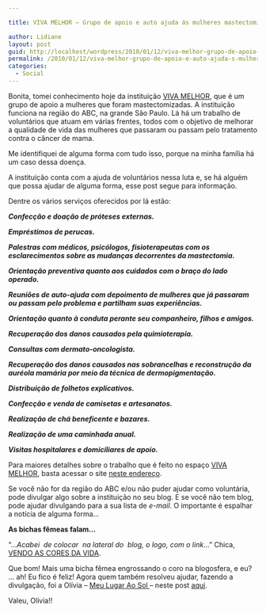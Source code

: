 ```yaml
---

title: VIVA MELHOR – Grupo de apoio e auto ajuda ás mulheres mastectomizadas

author: Lidiane
layout: post
guid: http://localhost/wordpress/2010/01/12/viva-melhor-grupo-de-apoio-e-auto-ajuda-s-mulheres-mastectomizadas/
permalink: /2010/01/12/viva-melhor-grupo-de-apoio-e-auto-ajuda-s-mulheres-mastectomizadas/
categories:
  - Social
---
```

Bonita, tomei conhecimento hoje da instituição <a href="http://grupovivamelhor.org.br/?pg=home" target="_blank">VIVA MELHOR</a>, que é um grupo de apoio a mulheres que foram mastectomizadas. A instituição funciona na região do ABC, na grande São Paulo. Lá há um trabalho de voluntários que atuam em várias frentes, todos com o objetivo de melhorar a qualidade de vida das mulheres que passaram ou passam pelo tratamento contra o câncer de mama.

<!--more-->

Me identifiquei de alguma forma com tudo isso, porque na minha família há um caso dessa doença.

A instituição conta com a ajuda de voluntários nessa luta e, se há alguém que possa ajudar de alguma forma, esse post segue para informação.

Dentre os vários serviços oferecidos por lá estão:

_**Confecção e doação de próteses externas.**_

_**Empréstimos de perucas.**_

_**Palestras com médicos, psicólogos, fisioterapeutas com os esclarecimentos sobre as mudanças decorrentes da mastectomia.**_

_**Orientação preventiva quanto aos cuidados com o braço do lado operado.**_

_**Reuniões de auto-ajuda com depoimento de mulheres que já passaram ou passam pelo problema e partilham suas experiências.**_

_**Orientação quanto à conduta perante seu companheiro, filhos e amigos.**_

_**Recuperação dos danos causados pela quimioterapia.**_

_**Consultas com dermato-oncologista.**_

_**Recuperação dos danos causados nas sobrancelhas e reconstrução da auréola mamária por meio da técnica de dermopigmentação.**_

_**Distribuição de folhetos explicativos.**_

_**Confecção e venda de camisetas e artesanatos.**_

_**Realização de chá beneficente e bazares.**_

_**Realização de uma caminhada anual.**_

_**Visitas hospitalares e domiciliares de apoio.**_

Para maiores detalhes sobre o trabalho que é feito no espaço <a href="http://grupovivamelhor.org.br/?pg=home" target="_blank">VIVA MELHOR</a>, basta acessar o site <a href="http://grupovivamelhor.org.br/?pg=home" target="_blank">neste endereço</a>.

Se você não for da região do ABC e/ou não puder ajudar como voluntária, pode divulgar algo sobre a instituição no seu blog. E se você não tem blog, pode ajudar divulgando para a sua lista de _e-mail_. O importante é espalhar a notícia de alguma forma…

**As bichas fêmeas falam&#8230;**

&#8220;&#8230;_Acabei  de colocar  na lateral do  blog, o logo, com o link_&#8230;&#8221; Chica, <a href="http://vendoascoresdavida.blogspot.com/" target="_blank">VENDO AS CORES DA VIDA</a>.

Que bom! Mais uma bicha fêmea engrossando o coro na blogosfera, e eu? &#8230; ah! Eu fico é feliz! Agora quem também resolveu ajudar, fazendo a divulgação, foi a Olívia &#8211; <a href="http://meurealugaraosol.blogspot.com/" target="_blank">Meu Lugar Ao Sol </a>&#8211; neste post <a href="http://meurealugaraosol.blogspot.com/2010/01/faca-sempre-o-bem.html" target="_blank">aqui</a>.

Valeu, Olívia!!